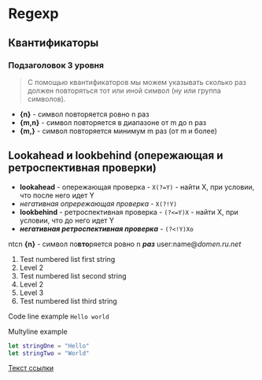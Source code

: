 # Regexp

## Квантификаторы

###  Подзаголовок 3 уровня

> С помощью квантификаторов мы можем указывать сколько раз должен повторяться тот или иной символ (ну или группа символов).

- **{n}** - символ повторяется ровно n раз
- **{m,n}** - символ повторяется в диапазоне от m до n раз
- **{m,}** - символ повторяется минимум m раз (от m и более)

## Lookahead и lookbehind (опережающая и ретроспективная проверки)

- **lookahead** - опережающая проверка - `X(?=Y)` - найти Х, при условии, что после него идет Y
- *негативная опрережающая проверка* - `Х(?!Y)`
- **lookbehind** - ретроспективная проверка - `(?<=Y)X` - найти Х, при условии, что до него идет Y
- ***негативная ретроспективная проверка*** - `(?<!Y)Xo`

ntcn **{n}** - символ по**вто**ряется ровно n ***раз*** user:name@*domen.ru.net* 

1. Test numbered list first string
 1. Level 2
2. Test numbered list second string
 2. Level 2
  2. Level 3
3. Test numbered list third string

Code line example `Hello world`

Multyline example

```swift
let stringOne = "Hello"
let stringTwo = "World"
```
	
[Текст ссылки](http://example.com/)
